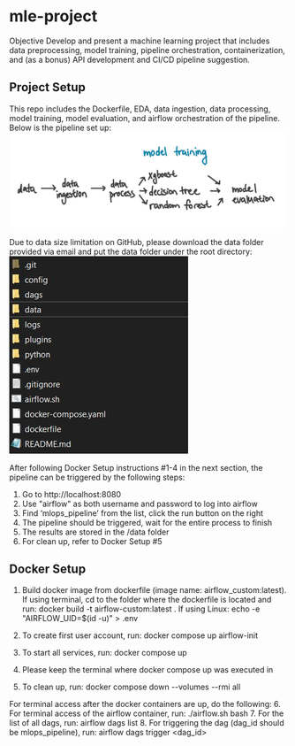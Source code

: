 # mle-project

Objective Develop and present a machine learning project that includes data preprocessing, model training, pipeline orchestration, containerization, and (as a bonus) API development and CI/CD pipeline suggestion.

## Project Setup
This repo includes the Dockerfile, EDA, data ingestion, data processing, model training, model evaluation, and airflow orchestration of the pipeline. Below is the pipeline set up:
![Logo](images/pipeline.jpeg)

Due to data size limitation on GitHub, please download the data folder provided via email and put the data folder under the root directory:
![Logo](images/datafolder.jpeg)

After following Docker Setup instructions #1-4 in the next section, the pipeline can be triggered by the following steps:
1. Go to http://localhost:8080
2. Use "airflow" as both username and password to log into airflow
3. Find ‘mlops_pipeline’ from the list, click the run button on the right
4. The pipeline should be triggered, wait for the entire process to finish
5. The results are stored in the /data folder
6. For clean up, refer to Docker Setup #5

## Docker Setup
1. Build docker image from dockerfile (image name: airflow_custom:latest). 
If using terminal, cd to the folder where the dockerfile is located and run: docker build -t airflow-custom:latest .
If using Linux: echo -e "AIRFLOW_UID=$(id -u)" > .env

2. To create first user account, run: docker compose up airflow-init
3. To start all services, run: docker compose up
4. Please keep the terminal where docker compose up was executed in
5. To clean up, run: docker compose down --volumes --rmi all 


For terminal access after the docker containers are up, do the following:
6. For terminal access of the airflow container, run: ./airflow.sh bash
7. For the list of all dags, run: airflow dags list
8. For triggering the dag (dag_id should be mlops_pipeline), run: airflow dags trigger <dag_id>

